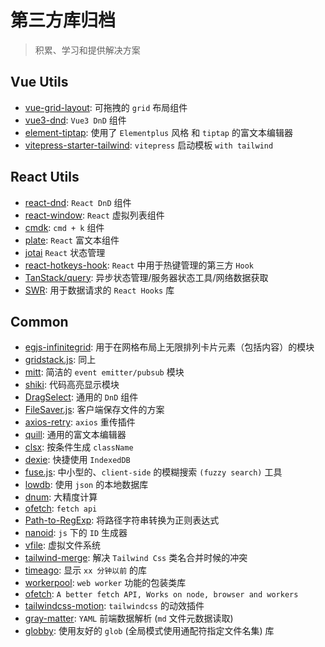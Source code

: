 # 第三方库归档

> 积累、学习和提供解决方案

## Vue Utils

- [vue-grid-layout](https://github.com/jbaysolutions/vue-grid-layout): 可拖拽的 `grid` 布局组件
- [vue3-dnd](https://github.com/hcg1023/vue3-dnd): `Vue3 DnD` 组件
- [element-tiptap](https://github.com/Leecason/element-tiptap): 使用了 `Elementplus` 风格 和 `tiptap` 的富文本编辑器
- [vitepress-starter-tailwind](https://github.com/ky-is/vitepress-starter-tailwind): `vitepress` 启动模板 `with tailwind`

## React Utils

- [react-dnd](https://github.com/react-dnd/react-dnd): `React DnD` 组件
- [react-window](https://github.com/bvaughn/react-window): `React` 虚拟列表组件
- [cmdk](https://github.com/pacocoursey/cmdk): `cmd + k` 组件
- [plate](https://github.com/udecode/plate): `React` 富文本组件
- [jotai](https://github.com/pmndrs/jotai) `React` 状态管理
- [react-hotkeys-hook](https://github.com/JohannesKlauss/react-hotkeys-hook): `React` 中用于热键管理的第三方 `Hook`
- [TanStack/query](https://github.com/TanStack/query): 异步状态管理/服务器状态工具/网络数据获取
- [SWR](https://swr.vercel.app/zh-CN): 用于数据请求的 `React Hooks` 库

## Common

- [egjs-infinitegrid](https://github.com/naver/egjs-infinitegrid): 用于在网格布局上无限排列卡片元素（包括内容）的模块
- [gridstack.js](https://github.com/gridstack/gridstack.js): 同上
- [mitt](https://github.com/developit/mitt): 简洁的 `event emitter/pubsub` 模块
- [shiki](https://github.com/shikijs/shiki): 代码高亮显示模块
- [DragSelect](https://github.com/ThibaultJanBeyer/DragSelect): 通用的 `DnD` 组件
- [FileSaver.js](https://github.com/eligrey/FileSaver.js): 客户端保存文件的方案
- [axios-retry](https://github.com/softonic/axios-retry): `axios` 重传插件
- [quill](https://github.com/slab/quill): 通用的富文本编辑器
- [clsx](https://github.com/lukeed/clsx): 按条件生成 `className`
- [dexie](https://github.com/dexie/Dexie.js): 快捷使用 `IndexedDB`
- [fuse.js](https://github.com/krisk/fuse): 中小型的、`client-side` 的模糊搜索 `(fuzzy search)` 工具
- [lowdb](https://github.com/typicode/lowdb): 使用 `json` 的本地数据库
- [dnum](https://github.com/bpierre/dnum): 大精度计算
- [ofetch](https://github.com/unjs/ofetch): `fetch api`
- [Path-to-RegExp](https://github.com/pillarjs/path-to-regexp): 将路径字符串转换为正则表达式
- [nanoid](https://github.com/ai/nanoid): `js` 下的 `ID` 生成器
- [vfile](https://github.com/vfile/vfile): 虚拟文件系统
- [tailwind-merge](https://github.com/dcastil/tailwind-merge): 解决 `Tailwind Css` 类名合并时候的冲突
- [timeago](https://github.com/hustcc/timeago.js): 显示 `xx 分钟以前` 的库
- [workerpool](https://github.com/josdejong/workerpool): `web worker` 功能的包装类库
- [ofetch](https://github.com/unjs/ofetch): `A better fetch API, Works on node, browser and workers`
- [tailwindcss-motion](https://github.com/romboHQ/tailwindcss-motion): `tailwindcss` 的动效插件
- [gray-matter](https://github.com/jonschlinkert/gray-matter): `YAML` 前端数据解析 (`md` 文件元数据读取)
- [globby](): 使用友好的 `glob` (全局模式使用通配符指定文件名集) 库